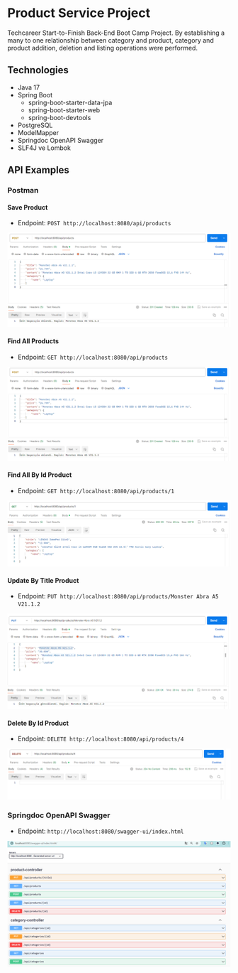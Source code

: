 # Product Service Project

Techcareer Start-to-Finish Back-End Boot Camp Project. By establishing a many to one relationship between category and product, category and product addition, deletion and listing operations were performed.

## Technologies

- Java 17
- Spring Boot
    - spring-boot-starter-data-jpa
    - spring-boot-starter-web
    - spring-boot-devtools
- PostgreSQL
- ModelMapper
- Springdoc OpenAPI Swagger
- SLF4J ve Lombok

## API Examples

### Postman

#### Save Product
- Endpoint: `POST http://localhost:8080/api/products`
  
![Save Product](https://github.com/muhammed-cetin/product-rest-api/blob/master/images/productpost.png)

#### Find All Products
- Endpoint: `GET http://localhost:8080/api/products`
  
![Find All Products](https://github.com/muhammed-cetin/product-rest-api/blob/master/images/productpost.png)

#### Find All By Id Product
- Endpoint: `GET http://localhost:8080/api/products/1`
  
![Find All By Id Product](https://github.com/muhammed-cetin/product-rest-api/blob/master/images/productget.png)

#### Update By Title Product
- Endpoint: `PUT http://localhost:8080/api/products/Monster Abra A5 V21.1.2`
  
![Update By Title Product](https://github.com/muhammed-cetin/product-rest-api/blob/master/images/productput.png)

#### Delete By Id Product
- Endpoint: `DELETE http://localhost:8080/api/products/4`
  
![Delete By Id Product](https://github.com/muhammed-cetin/product-rest-api/blob/master/images/product%20delete.png)

### Springdoc OpenAPI Swagger
- Endpoint: `http://localhost:8080/swagger-ui/index.html`
  
![Springdoc OpenAPI Swagger](https://github.com/muhammed-cetin/product-rest-api/blob/master/images/swagger.png)

